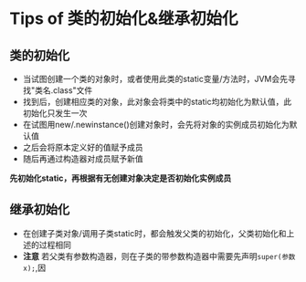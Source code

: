 # Tips of 类的初始化&继承初始化
## 类的初始化
- 当试图创建一个类的对象时，或者使用此类的static变量/方法时，JVM会先寻找"类名.class"文件
- 找到后，创建相应类的对象，此对象会将类中的static均初始化为默认值，此初始化只发生一次
- 在试图用new/.newinstance()创建对象时，会先将对象的实例成员初始化为默认值
- 之后会将原本定义好的值赋予成员
- 随后再通过构造器对成员赋予新值

**先初始化static，再根据有无创建对象决定是否初始化实例成员**
## 继承初始化
- 在创建子类对象/调用子类static时，都会触发父类的初始化，父类初始化和上述的过程相同
- **注意** 若父类有参数构造器，则在子类的带参数构造器中需要先声明`super(参数 x);`,因


